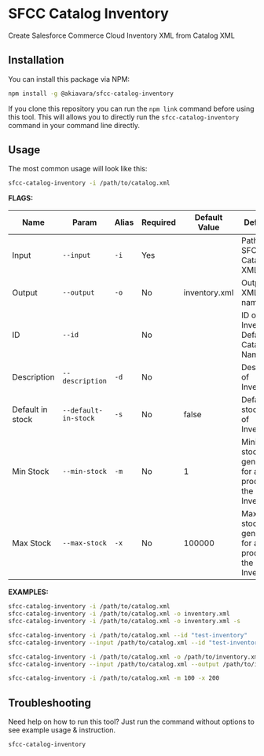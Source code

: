 SFCC Catalog Inventory
===

Create Salesforce Commerce Cloud Inventory XML from Catalog XML

Installation
---

You can install this package via NPM:

```bash
npm install -g @akiavara/sfcc-catalog-inventory
```

If you clone this repository you can run the `npm link` command before using this tool. This will allows you to directly run the `sfcc-catalog-inventory` command in your command line directly.

Usage
---

The most common usage will look like this:

```bash
sfcc-catalog-inventory -i /path/to/catalog.xml
```

**FLAGS:**

Name             | Param                | Alias      | Required | Default Value | Definition
-----------------|----------------------|------------|----------|---------------|---------------------
Input            | `--input`            | `-i`       | Yes      |               | Path to SFCC Catalog XML File
Output           | `--output`           | `-o`       | No       | inventory.xml | Output XML file name
ID               | `--id`               |            | No       |               | ID of Inventory ( Defaults to Catalog Name )
Description      | `--description`      | `-d`       | No       |               | Description of Inventory
Default in stock | `--default-in-stock` | `-s`       | No       | false         | Default in stock value of Inventory
Min Stock        | `--min-stock`        | `-m`       | No       | 1             | Minimum stock generated for a product in the Inventory
Max Stock        | `--max-stock `       | `-x`       | No       | 100000        | Maximum stock generated for a product in the Inventory

**EXAMPLES:**

```bash
sfcc-catalog-inventory -i /path/to/catalog.xml
sfcc-catalog-inventory -i /path/to/catalog.xml -o inventory.xml
sfcc-catalog-inventory -i /path/to/catalog.xml -o inventory.xml -s

sfcc-catalog-inventory -i /path/to/catalog.xml --id "test-inventory"
sfcc-catalog-inventory --input /path/to/catalog.xml --id "test-inventory"

sfcc-catalog-inventory -i /path/to/catalog.xml -o /path/to/inventory.xml -d "My great description"
sfcc-catalog-inventory --input /path/to/catalog.xml --output /path/to/inventory.xml --description "My great description"

sfcc-catalog-inventory -i /path/to/catalog.xml -m 100 -x 200
```

Troubleshooting
---

Need help on how to run this tool?  Just run the command without options to see example usage & instruction.

```bash
sfcc-catalog-inventory
```
